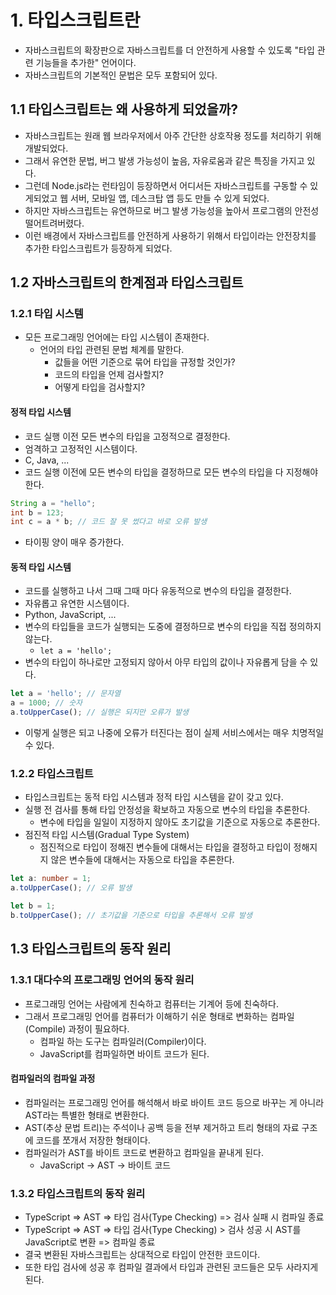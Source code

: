 # 1. 타입스크립트란
- 자바스크립트의 확장판으로 자바스크립트를 더 안전하게 사용할 수 있도록 "타입 관련 기능들을 추가한" 언어이다.
- 자바스크립트의 기본적인 문법은 모두 포함되어 있다.

## 1.1 타입스크립트는 왜 사용하게 되었을까?
- 자바스크립트는 원래 웹 브라우저에서 아주 간단한 상호작용 정도를 처리하기 위해 개발되었다.
- 그래서 유연한 문법, 버그 발생 가능성이 높음, 자유로움과 같은 특징을 가지고 있다.
- 그런데 Node.js라는 런타임이 등장하면서 어디서든 자바스크립트를 구동할 수 있게되었고 웹 서버, 모바일 앱, 데스크탑 앱 등도 만들 수 있게 되었다.
- 하지만 자바스크립트는 유연하므로 버그 발생 가능성을 높아서 프로그램의 안전성 떨어트려버렸다.
- 이런 배경에서 자바스크립트를 안전하게 사용하기 위해서 타입이라는 안전장치를 추가한 타입스크립트가 등장하게 되었다.

## 1.2 자바스크립트의 한계점과 타입스크립트
### 1.2.1 타입 시스템
- 모든 프로그래밍 언어에는 타입 시스템이 존재한다.
	- 언어의 타입 관련된 문법 체계를 말한다.
		- 값들을 어떤 기준으로 묶어 타입을 규정할 것인가?
		- 코드의 타입을 언제 검사할지?
		- 어떻게 타입을 검사할지?

#### 정적 타입 시스템
- 코드 실행 이전 모든 변수의 타입을 고정적으로 결정한다.
- 엄격하고 고정적인 시스템이다.
- C, Java, ...
- 코드 실행 이전에 모든 변수의 타입을 결정하므로 모든 변수의 타입을 다 지정해야한다.
```java
String a = "hello";
int b = 123;
int c = a * b; // 코드 잘 못 썼다고 바로 오류 발생
```
- 타이핑 양이 매우 증가한다.

#### 동적 타입 시스템
- 코드를 실행하고 나서 그때 그때 마다 유동적으로 변수의 타입을 결정한다.
- 자유롭고 유연한 시스템이다.
- Python, JavaScript, ...
- 변수의 타입들을 코드가 실행되는 도중에 결정하므로 변수의 타입을 직접 정의하지 않는다.
	- `let a = 'hello';`
- 변수의 타입이 하나로만 고정되지 않아서 아무 타입의 값이나 자유롭게 담을 수 있다.
```javascript
let a = 'hello'; // 문자열
a = 1000; // 숫자
a.toUpperCase(); // 실행은 되지만 오류가 발생
```
- 이렇게 실행은 되고 나중에 오류가 터진다는 점이 실제 서비스에서는 매우 치명적일 수 있다.

### 1.2.2 타입스크립트
- 타입스크립트는 동적 타입 시스템과 정적 타입 시스템을 같이 갖고 있다.
- 실행 전 검사를 통해 타입 안정성을 확보하고 자동으로 변수의 타입을 추론한다.
	- 변수에 타입을 일일이 지정하지 않아도 초기값을 기준으로 자동으로 추론한다.
- 점진적 타입 시스템(Gradual Type System)
	- 점진적으로 타입이 정해진 변수들에 대해서는 타입을 결정하고 타입이 정해지지 않은 변수들에 대해서는 자동으로 타입을 추론한다.

```typescript
let a: number = 1;
a.toUpperCase(); // 오류 발생

let b = 1;
b.toUpperCase(); // 초기값을 기준으로 타입을 추론해서 오류 발생
```

## 1.3 타입스크립트의 동작 원리
### 1.3.1 대다수의 프로그래밍 언어의 동작 원리
- 프로그래밍 언어는 사람에게 친숙하고 컴퓨터는 기계어 등에 친숙하다.
- 그래서 프로그래밍 언어를 컴퓨터가 이해하기 쉬운 형태로 변화하는 컴파일(Compile) 과정이 필요하다.
	- 컴파일 하는 도구는 컴파일러(Compiler)이다.
	- JavaScript를 컴파일하면 바이트 코드가 된다.

#### 컴파일러의 컴파일 과정
- 컴파일러는 프로그래밍 언어를 해석해서 바로 바이트 코드 등으로 바꾸는 게 아니라 AST라는 특별한 형태로 변환한다.
- AST(추상 문법 트리)는 주석이나 공백 등을 전부 제거하고 트리 형태의 자료 구조에 코드를 쪼개서 저장한 형태이다.
- 컴파일러가 AST를 바이트 코드로 변환하고 컴파일을 끝내게 된다.
	- JavaScript -> AST -> 바이트 코드

### 1.3.2 타입스크립트의 동작 원리
- TypeScript => AST => 타입 검사(Type Checking) => 검사 실패 시 컴파일 종료
- TypeScript => AST => 타입 검사(Type Checking) > 검사 성공 시 AST를 JavaScript로 변환 => 컴파일 종료
- 결국 변환된 자바스크립트는 상대적으로 타입이 안전한 코드이다.
- 또한 타입 검사에 성공 후 컴파일 결과에서 타입과 관련된 코드들은 모두 사라지게 된다.